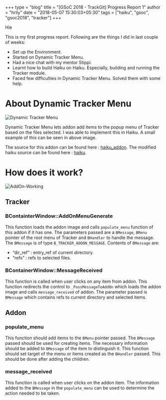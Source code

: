 +++
type = "blog"
title = "[GSoC 2018 - TrackGit] Progress Report 1"
author = "hrily"
date = "2018-05-07 15:30:03+05:30"
tags = ["haiku", "gsoc", "gsoc2018", "tracker"]
+++

Hie

This is my first progress report. Following are the things I did in last couple of weeks:

+ Set up the Environment.
+ Started on Dynamic Tracker Menu.
+ Had a nice chat with my mentor Stippi.
+ Learnt how to build Haiku on Haiku. Especially, building and running the Tracker module.
+ Faced few difficulties in Dynamic Tracker Menu. Solved them with some help.


# About Dynamic Tracker Menu

![Dynamic Tracker Menu](/files/blog/hrily/Dynamic-Tracker-Menu.png)

Dynamic Tracker Menu lets addon add items to the popup menu of Tracker based on the files selected. I was able to implement this in Haiku. A small example of this can be seen in above image.

The source for this addon can be found here : [haiku_addon](https://github.com/Hrily/haiku_addon). The modified haiku source can be found here : [haiku](https://github.com/Hrily/haiku).

# How does it work?

![AddOn-Working](/files/blog/hrily/AddOn-Working.jpg)

## Tracker

### BContainterWindow::AddOnMenuGenerate

This function loads the addon image and calls `populate_menu` function of this addon if it has one. The parameters passed are a `BMessage`, `BMenu` pointer of the root menu of Tracker and `BHandler` to handle the message. The `BMessage` is of type `B_TRACKER_ADDON_MESSAGE`. Contents of `BMessage` are:

+ “dir_ref” : entry_ref of current directory.
+ “refs” : refs to selected files.

### BContainerWindow::MessageReceived

This function is called when user clicks on any item from addon. This function redirects the control to `_PassMessageToAddOn` which loads the addon image and calls `message_received` of addon. The parameter passed is `BMessage` which contains refs to current directory and selected items.

## Addon

### populate_menu

This function should add items to the `BMenu` pointer passed. The `BMessage` passed should be used for creating items. The necessary information should be added to `BMessage` of the item to distinguish it. This function should set target of the menu or items created as the `BHandler` passed. This should be done after adding the children.

### message_received

This function is called when user clicks on the addon item. The information added to the `BMessage` in the `populate_menu` can be used to determine the action needed to be taken.

